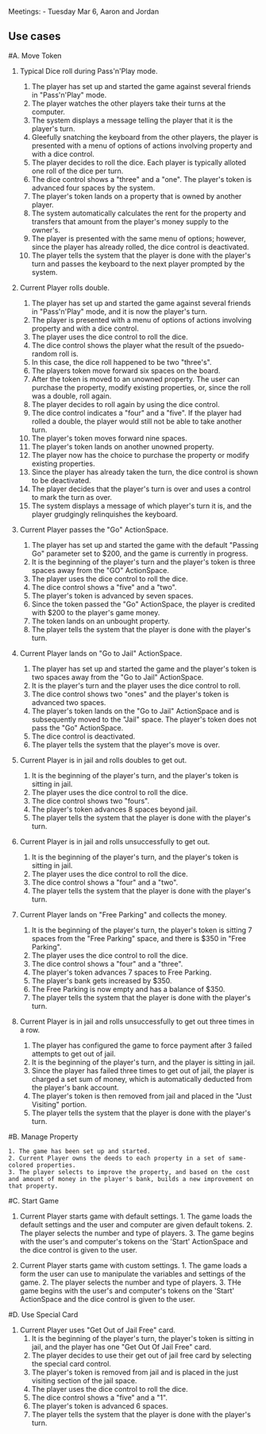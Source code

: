 Meetings: 
    - Tuesday Mar 6, Aaron and Jordan

## Use cases

#A. Move Token

1. Typical Dice roll during Pass'n'Play mode.
    1. The player has set up and started the game against several friends in "Pass'n'Play" mode.
    2. The player watches the other players take their turns at the computer.
    3. The system displays a message telling the player that it is the player's turn.
    4. Gleefully snatching the keyboard from the other players, the player is presented with a menu of options of actions involving property and with a dice control.
    5. The player decides to roll the dice. Each player is typically alloted one roll of the dice per turn.
    6. The dice control shows a "three" and a "one". The player's token is advanced four spaces by the system.
    7. The player's token lands on a property that is owned by another player.
    8. The system automatically calculates the rent for the property and transfers that amount from the player's money supply to the owner's.
    9. The player is presented with the same menu of options; however, since the player has already rolled, the dice control is deactivated.
    10. The player tells the system that the player is done with the player's turn and passes the keyboard to the next player prompted by the system.

2. Current Player rolls double.
    1. The player has set up and started the game against several friends in "Pass'n'Play" mode, and it is now the player's turn.
    4. The player is presented with a menu of options of actions involving property and with a dice control.
    5. The player uses the dice control to roll the dice.
    6. The dice control shows the player what the result of the psuedo-random roll is.
    7. In this case, the dice roll happened to be two "three's".
    8. The players token move forward six spaces on the board.
    9. After the token is moved to an unowned property. The user can purchase the property, modify existing properties, or, since the roll was a double, roll again.
    10. The player decides to roll again by using the dice control.
    11. The dice control indicates a "four" and a "five". If the player had rolled a double, the player would still not be able to take another turn.
    12. The player's token moves forward nine spaces.
    13. The player's token lands on another unowned property.
    14. The player now has the choice to purchase the property or modify existing properties.
    15. Since the player has already taken the turn, the dice control is shown to be deactivated.
    16. The player decides that the player's turn is over and uses a control to mark the turn as over.
    17. The system displays a message of which player's turn it is, and the player grudgingly relinquishes the keyboard.

3. Current Player passes the "Go" ActionSpace.
    1. The player has set up and started the game with the default "Passing Go" parameter set to $200, and the game is currently in progress.
    2. It is the beginning of the player's turn and the player's token is three spaces away from the "GO" ActionSpace.
    3. The player uses the dice control to roll the dice.
    4. The dice control shows a "five" and a "two".
    5. The player's token is advanced by seven spaces.
    6. Since the token passed the "Go" ActionSpace, the player is credited with $200 to the player's game money.
    7. The token lands on an unbought property.
    8. The player tells the system that the player is done with the player's turn.

4. Current Player lands on "Go to Jail" ActionSpace.
    1. The player has set up and started the game and the player's token is two spaces away from the "Go to Jail" ActionSpace.
    2. It is the player's turn and the player uses the dice control to roll.
    3. The dice control shows two "ones" and the player's token is advanced two spaces.
    4. The player's token lands on the "Go to Jail" ActionSpace and is subsequently moved to the "Jail" space. The player's token does not pass the "Go" ActionSpace.
    5. The dice control is deactivated.
    6. The player tells the system that the player's move is over.

5. Current Player is in jail and rolls doubles to get out.
   1. It is the beginning of the player's turn, and the player's token is sitting in jail.
   2. The player uses the dice control to roll the dice.
   3. The dice control shows two "fours".
   4. The player's token advances 8 spaces beyond jail.
   5. The player tells the system that the player is done with the player's turn.

6. Current Player is in jail and rolls unsuccessfully to get out.
   1. It is the beginning of the player's turn, and the player's token is sitting in jail.
   2. The player uses the dice control to roll the dice.
   3. The dice control shows a "four" and a "two".
   4. The player tells the system that the player is done with the player's turn.

7. Current Player lands on "Free Parking" and collects the money.
   1. It is the beginning of the player's turn, the player's token is sitting 7 spaces from the "Free Parking" space, and there is $350 in "Free Parking".
   2. The player uses the dice control to roll the dice.
   3. The dice control shows a "four" and a "three".
   4. The player's token advances 7 spaces to Free Parking.
   5. The player's bank gets increased by $350.
   6. The Free Parking is now empty and has a balance of $350.
   7. The player tells the system that the player is done with the player's turn.

8. Current Player is in jail and rolls unsuccessfully to get out three times in a row.
   1. The player has configured the game to force payment after 3 failed attempts to get out of jail.
   2. It is the beginning of the player's turn, and the player is sitting in jail.
   3. Since the player has failed three times to get out of jail, the player is charged a set sum of money, which is automatically deducted from the player's bank account.
   4. The player's token is then removed from jail and placed in the "Just Visiting" portion.
   5. The player tells the system that the player is done with the player's turn.

#B. Manage Property
    
    1. The game has been set up and started.
    2. Current Player owns the deeds to each property in a set of same-colored properties.
    3. The player selects to improve the property, and based on the cost and amount of money in the player's bank, builds a new improvement on that property. 

#C. Start Game

1. Current Player starts game with default settings.
        1. The game loads the default settings and the user and computer are given default tokens. 
        2. The player selects the number and type of players.
        3. The game begins with the user's and computer's tokens on the 'Start' ActionSpace and the dice control is given to the user.

2. Current Player starts game with custom settings. 
        1. The game loads a form the user can use to manipulate the variables and settings of the game.
        2. The player selects the number and type of players.
        3. THe game begins with the user's and computer's tokens on the 'Start' ActionSpace and the dice control is given to the user.

#D. Use Special Card

1. Current Player uses "Get Out of Jail Free" card.
   1. It is the beginning of the player's turn, the player's token is sitting in jail, and the player has one "Get Out Of Jail Free" card.
   2. The player decides to use their get out of jail free card by selecting the special card control.
   3. The player's token is removed from jail and is placed in the just visiting section of the jail space.
   4. The player uses the dice control to roll the dice.
   5. The dice control shows a "five" and a "1".
   6. The player's token is advanced 6 spaces.
   7. The player tells the system that the player is done with the player's turn.
